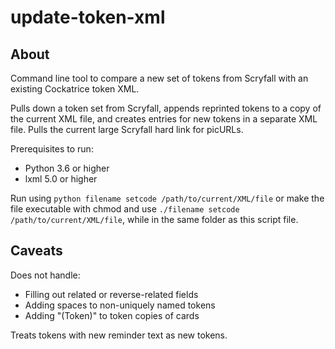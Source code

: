 # update-token-xml

## About

Command line tool to compare a new set of tokens from Scryfall with an existing Cockatrice token XML. 

Pulls down a token set from Scryfall, appends reprinted tokens to a copy of the current XML file, and creates entries for new tokens in a separate XML file. Pulls the current large Scryfall hard link for picURLs.

Prerequisites to run:
- Python 3.6 or higher
- lxml 5.0 or higher

Run using `python filename setcode /path/to/current/XML/file` or make the file executable with chmod and use `./filename setcode /path/to/current/XML/file`, while in the same folder as this script file.

## Caveats

Does not handle:
- Filling out related or reverse-related fields
- Adding spaces to non-uniquely named tokens
- Adding "(Token)" to token copies of cards

Treats tokens with new reminder text as new tokens.
